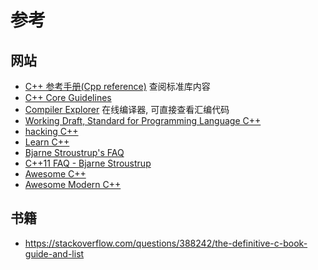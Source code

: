 # 参考

## 网站

- [C++ 参考手册(Cpp reference)](https://zh.cppreference.com/w/cpp) 查阅标准库内容
- [C++ Core Guidelines](https://isocpp.github.io/CppCoreGuidelines/CppCoreGuidelines)
- [Compiler Explorer](https://godbolt.org/) 在线编译器, 可直接查看汇编代码
- [Working Draft, Standard for Programming Language C++](https://eel.is/c++draft/)
- [hacking C++](https://hackingcpp.com/index.html)
- [Learn C++](https://www.learncpp.com/)
- [Bjarne Stroustrup's FAQ](https://www.stroustrup.com/bs_faq.html)
- [C++11 FAQ - Bjarne Stroustrup](https://www.stroustrup.com/C++11FAQ.html)
- [Awesome C++](https://github.com/fffaraz/awesome-cpp)
- [Awesome Modern C++](https://github.com/rigtorp/awesome-modern-cpp)

## 书籍

- <https://stackoverflow.com/questions/388242/the-definitive-c-book-guide-and-list>
